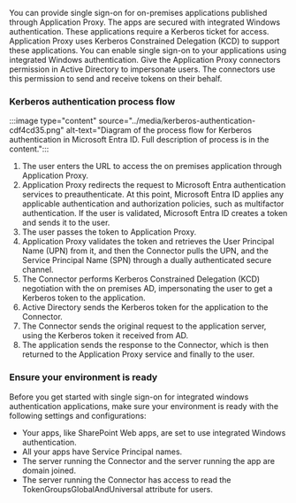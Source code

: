You can provide single sign-on for on-premises applications published through Application Proxy. The apps are secured with integrated Windows authentication. These applications require a Kerberos ticket for access. Application Proxy uses Kerberos Constrained Delegation (KCD) to support these applications. You can enable single sign-on to your applications using integrated Windows authentication. Give the Application Proxy connectors permission in Active Directory to impersonate users. The connectors use this permission to send and receive tokens on their behalf.

### Kerberos authentication process flow

:::image type="content" source="../media/kerberos-authentication-cdf4cd35.png" alt-text="Diagram of the process flow for Kerberos authentication in Microsoft Entra ID.  Full description of process is in the content.":::


1.  The user enters the URL to access the on premises application through Application Proxy.
2.  Application Proxy redirects the request to Microsoft Entra authentication services to preauthenticate. At this point, Microsoft Entra ID applies any applicable authentication and authorization policies, such as multifactor authentication. If the user is validated, Microsoft Entra ID creates a token and sends it to the user.
3.  The user passes the token to Application Proxy.
4.  Application Proxy validates the token and retrieves the User Principal Name (UPN) from it, and then the Connector pulls the UPN, and the Service Principal Name (SPN) through a dually authenticated secure channel.
5.  The Connector performs Kerberos Constrained Delegation (KCD) negotiation with the on premises AD, impersonating the user to get a Kerberos token to the application.
6.  Active Directory sends the Kerberos token for the application to the Connector.
7.  The Connector sends the original request to the application server, using the Kerberos token it received from AD.
8.  The application sends the response to the Connector, which is then returned to the Application Proxy service and finally to the user.

### Ensure your environment is ready

Before you get started with single sign-on for integrated windows authentication applications, make sure your environment is ready with the following settings and configurations:

 -  Your apps, like SharePoint Web apps, are set to use integrated Windows authentication.
 -  All your apps have Service Principal names.
 -  The server running the Connector and the server running the app are domain joined.
 -  The server running the Connector has access to read the TokenGroupsGlobalAndUniversal attribute for users.
